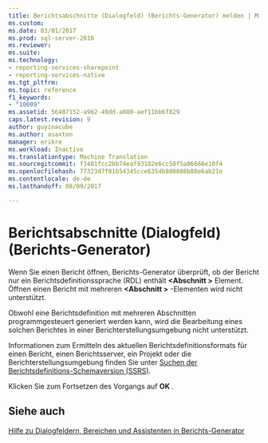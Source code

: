```yaml
---
title: Berichtsabschnitte (Dialogfeld) (Berichts-Generator) melden | Microsoft Docs
ms.custom: 
ms.date: 03/01/2017
ms.prod: sql-server-2016
ms.reviewer: 
ms.suite: 
ms.technology:
- reporting-services-sharepoint
- reporting-services-native
ms.tgt_pltfrm: 
ms.topic: reference
f1_keywords:
- "10009"
ms.assetid: 56407152-a962-49dd-a080-aef11bb6f829
caps.latest.revision: 9
author: guyinacube
ms.author: asaxton
manager: erikre
ms.workload: Inactive
ms.translationtype: Machine Translation
ms.sourcegitcommit: f3481fcc2bb74eaf93182e6cc58f5a06666e10f4
ms.openlocfilehash: 77323d7f01b54345cce6354b800808b88e6ab21e
ms.contentlocale: de-de
ms.lasthandoff: 08/09/2017

---
```

# <a name="report-sections-dialog-box-report-builder"></a>Berichtsabschnitte (Dialogfeld) (Berichts-Generator)
  Wenn Sie einen Bericht öffnen, Berichts-Generator überprüft, ob der Bericht nur ein Berichtsdefinitionssprache (RDL) enthält  **\<Abschnitt >** Element. Öffnen einen Bericht mit mehreren  **\<Abschnitt >** -Elementen wird nicht unterstützt.  
  
 Obwohl eine Berichtsdefinition mit mehreren Abschnitten programmgesteuert generiert werden kann, wird die Bearbeitung eines solchen Berichtes in einer Berichterstellungsumgebung nicht unterstützt.  
  
 Informationen zum Ermitteln des aktuellen Berichtsdefinitionsformats für einen Bericht, einen Berichtsserver, ein Projekt oder die Berichterstellungsumgebung finden Sie unter [Suchen der Berichtsdefinitions-Schemaversion &#40;SSRS&#41;](../../reporting-services/reports/find-the-report-definition-schema-version-ssrs.md).  
  
 Klicken Sie zum Fortsetzen des Vorgangs auf **OK** .  
  
## <a name="see-also"></a>Siehe auch  
 [Hilfe zu Dialogfeldern, Bereichen und Assistenten in Berichts-Generator](http://msdn.microsoft.com/en-us/2da24891-0b6d-4d3c-8b18-81b98752642f)  
  
  

